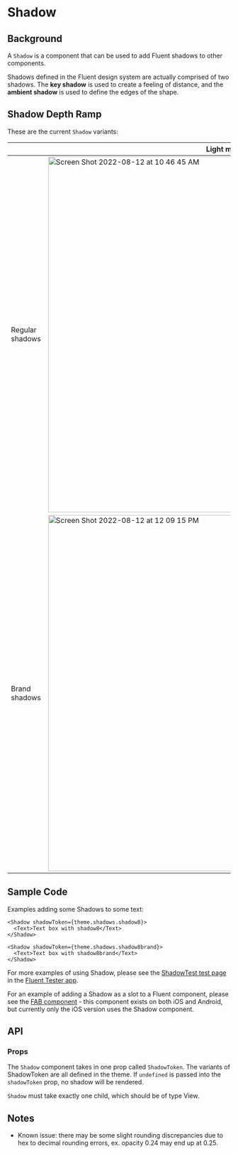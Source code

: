 # Shadow

## Background

A `Shadow` is a component that can be used to add Fluent shadows to other components.

Shadows defined in the Fluent design system are actually comprised of two shadows. The **key shadow** is used to create a feeling of distance, and the **ambient shadow** is used to define the edges of the shape.

## Shadow Depth Ramp

These are the current `Shadow` variants:

|                 | Light mode                                                                                                                                                                | Dark mode                                                                                                                                                                 |
| --------------- | ------------------------------------------------------------------------------------------------------------------------------------------------------------------------- | ------------------------------------------------------------------------------------------------------------------------------------------------------------------------- |
| Regular shadows | <img width="801" alt="Screen Shot 2022-08-12 at 10 46 45 AM" src="https://user-images.githubusercontent.com/78454019/184426272-fe23d23f-3c60-4811-82d8-16ae8dc501d9.png"> | <img width="788" alt="Screen Shot 2022-08-12 at 12 08 56 PM" src="https://user-images.githubusercontent.com/78454019/184427236-0b93d797-fdde-4367-9caa-751bcf335eea.png"> |
| Brand shadows   | <img width="802" alt="Screen Shot 2022-08-12 at 12 09 15 PM" src="https://user-images.githubusercontent.com/78454019/184427300-06dacedc-5f39-4dc1-b07b-536186115d2e.png"> | <img width="789" alt="Screen Shot 2022-08-12 at 12 09 03 PM" src="https://user-images.githubusercontent.com/78454019/184427338-c322d223-4719-4593-a550-8360c45aa2e5.png"> |

## Sample Code

Examples adding some Shadows to some text:

```tsx
<Shadow shadowToken={theme.shadows.shadow8}>
  <Text>Text box with shadow8</Text>
</Shadow>
```

```tsx
<Shadow shadowToken={theme.shadows.shadow8brand}>
  <Text>Text box with shadow8brand</Text>
</Shadow>
```

For more examples of using Shadow, please see the [ShadowTest test page](https://github.com/microsoft/fluentui-react-native/tree/main/apps/fluent-tester/src/TestComponents/Shadow) in the [Fluent Tester app](https://github.com/microsoft/fluentui-react-native/blob/main/apps/fluent-tester/README.md).

For an example of adding a Shadow as a slot to a Fluent component, please see the [FAB component](https://github.com/microsoft/fluentui-react-native/tree/main/packages/components/Button/src/FAB) - this component exists on both iOS and Android, but currently only the iOS version uses the Shadow component.

## API

### Props

The `Shadow` component takes in one prop called `ShadowToken`. The variants of ShadowToken are all defined in the theme.
If `undefined` is passed into the `shadowToken` prop, no shadow will be rendered.

`Shadow` must take exactly one child, which should be of type View.

## Notes

- Known issue: there may be some slight rounding discrepancies due to hex to decimal rounding errors, ex. opacity 0.24 may end up at 0.25.

